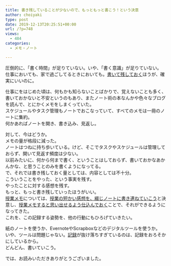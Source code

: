 ```yaml
---
title: 書き残していることが少ないので、もっともっと書こう！という決意
author: choiyaki
type: post
date: 2019-12-13T20:25:51+00:00
url: /?p=748
views:
  - 484
categories:
  - メモ・ノート

---
```

圧倒的に、「書く時間」が足りていない。いや、「書く意識」が足りていない。  
仕事においても、家で過ごしてるときにおいても。[書いて残しておく][1]ほうが、確実にいいのに。

仕事にをはじめた頃は、何もかも知らないことばかりで、覚えないことも多く、書いておかないと不安というのもあり、またノート術の本なんかや色々なブログを読んで、とにかくメモをしまくっていた。  
スケジュールやタスク管理もノートでおこなっていて、すべてのメモは一冊のノートに集約。  
何かあればノートを開き、書き込み、見返し。

対して、今はどうか。  
メモの量が格段に減った。  
ノートはつねに持ち歩いている。けど、そこでタスクやスケジュールは管理しておらず、開いて見返す頻度は少ない。  
以前みたいに、何から何まで書く、ということはしておらず、書いておかなあかんかな、と思うことのみを書くようになってる。  
で、それでは書き残しておく量としては、内容としては不十分。  
こういうことをやった、という事実を残す。  
やったことに対する感想を残す。  
もっと、もっと書き残していったほうがいい。  
[授業メモ][2]については、[授業の短かい感想を、綴じノートに書き連ねていこう][3]と決意し、[授業メモすると思い出せるよう仕込んでおく][4]ことで、それができるようになってきた。  
これを、この記録する姿勢を、他の行動にもひろげていきたい。

紙のノートを使うか、EvernoteやScrapboxなどのデジタルツールを使うか。  
いや、ツールは問題じゃない。[記録][5]が抜け落ちすぎているのは、記録をおろそかにしているから。  
どんどん、書いていこう。

では、お読みいただきありがとうございました。

 [1]: https://scrapbox.io/choiyaki-hondana/%E6%9B%B8%E3%81%84%E3%81%A6%E6%AE%8B%E3%81%97%E3%81%A6%E3%81%8A%E3%81%8F
 [2]: https://scrapbox.io/choiyaki-hondana/%E6%8E%88%E6%A5%AD%E3%83%A1%E3%83%A2
 [3]: https://choiyaki.com/?p=640
 [4]: https://choiyaki.com/?p=715
 [5]: https://scrapbox.io/choiyaki-hondana/%E8%A8%98%E9%8C%B2
